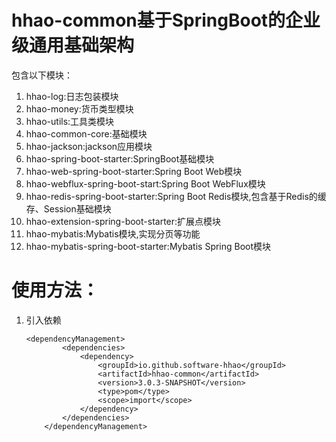 # hhao-common基于SpringBoot的企业级通用基础架构

包含以下模块：

1. hhao-log:日志包装模块
2. hhao-money:货币类型模块
3. hhao-utils:工具类模块
4. hhao-common-core:基础模块
5. hhao-jackson:jackson应用模块
6. hhao-spring-boot-starter:SpringBoot基础模块
7. hhao-web-spring-boot-starter:Spring Boot Web模块
8. hhao-webflux-spring-boot-start:Spring Boot WebFlux模块
9. hhao-redis-spring-boot-starter:Spring Boot Redis模块,包含基于Redis的缓存、Session基础模块
10. hhao-extension-spring-boot-starter:扩展点模块
11. hhao-mybatis:Mybatis模块,实现分页等功能
12. hhao-mybatis-spring-boot-starter:Mybatis Spring Boot模块

# 使用方法：

1. 引入依赖

   ```
   <dependencyManagement>
           <dependencies>
               <dependency>
                   <groupId>io.github.software-hhao</groupId>
                   <artifactId>hhao-common</artifactId>
                   <version>3.0.3-SNAPSHOT</version>
                   <type>pom</type>
                   <scope>import</scope>
               </dependency>
           </dependencies>
       </dependencyManagement>
   ```
